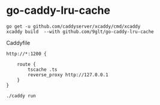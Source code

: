# go-caddy-lru-cache

```
go get -u github.com/caddyserver/xcaddy/cmd/xcaddy
xcaddy build  --with github.com/9glt/go-caddy-lru-cache
```


Caddyfile
```
http://*:1200 {

	route {
		tscache .ts
		reverse_proxy http://127.0.0.1
	}
}
```

```
./caddy run
```
